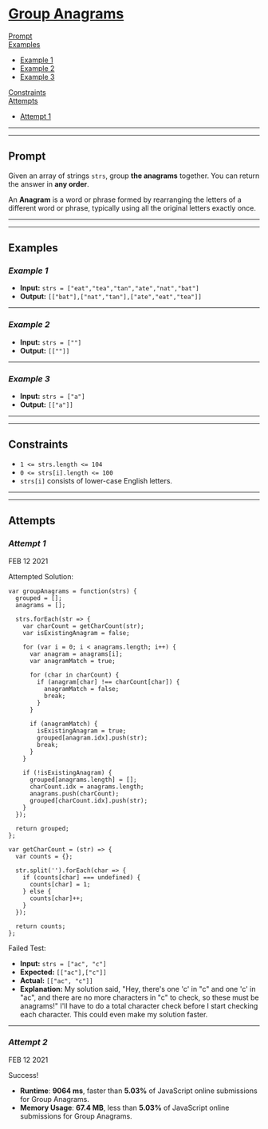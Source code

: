 # [**Group Anagrams**](https://leetcode.com/problems/group-anagrams/)

[Prompt](#prompt)  
[Examples](#examples)
- [Example 1](#example-1)  
- [Example 2](#example-2)  
- [Example 3](#example-3)  

[Constraints](#constraints)  
[Attempts](#attempts)  
- [Attempt 1](#attempt-1)

---
---
## **Prompt**
Given an array of strings `strs`, group **the anagrams** together. You can return the answer in **any order**.

An **Anagram** is a word or phrase formed by rearranging the letters of a different word or phrase, typically using all the original letters exactly once.

---
---
## **Examples**

### *Example 1*

- **Input:** `strs = ["eat","tea","tan","ate","nat","bat"]`  
- **Output:** `[["bat"],["nat","tan"],["ate","eat","tea"]]`  

---
### *Example 2*

- **Input:** `strs = [""]`  
- **Output:** `[[""]]`

---
### *Example 3*

- **Input:** `strs = ["a"]`  
- **Output:** `[["a"]]`

---
---
## **Constraints**
- `1 <= strs.length <= 104`
- `0 <= strs[i].length <= 100`
- `strs[i]` consists of lower-case English letters.

---
---
## **Attempts**

### *Attempt 1*
FEB 12 2021

Attempted Solution:
```
var groupAnagrams = function(strs) {
  grouped = [];
  anagrams = [];

  strs.forEach(str => {
    var charCount = getCharCount(str);
    var isExistingAnagram = false;
      
    for (var i = 0; i < anagrams.length; i++) {
      var anagram = anagrams[i];
      var anagramMatch = true;
      
      for (char in charCount) {
        if (anagram[char] !== charCount[char]) {
          anagramMatch = false;
          break; 
        }
      }
        
      if (anagramMatch) { 
        isExistingAnagram = true;
        grouped[anagram.idx].push(str);
        break; 
      }
    }

    if (!isExistingAnagram) {
      grouped[anagrams.length] = [];
      charCount.idx = anagrams.length;
      anagrams.push(charCount);
      grouped[charCount.idx].push(str);
    }
  });

  return grouped;
};

var getCharCount = (str) => {
  var counts = {};

  str.split('').forEach(char => {
    if (counts[char] === undefined) {
      counts[char] = 1;
    } else {
      counts[char]++;
    }
  });

  return counts;
};
```
Failed Test:
- **Input:** `strs = ["ac", "c"]`
- **Expected:** `[["ac"],["c"]]`
- **Actual:** `[["ac", "c"]]`
- **Explanation:** My solution said, "Hey, there's one 'c' in "c" and one 'c' in "ac", and there are no more characters in "c" to check, so these must be anagrams!" I'll have to do a total character check before I start checking each character. This could even make my solution faster.

---
### *Attempt 2*
FEB 12 2021

Success!

- **Runtime**: **9064 ms**, faster than **5.03%** of JavaScript online submissions for Group Anagrams.
- **Memory Usage**: **67.4 MB**, less than **5.03%** of JavaScript online submissions for Group Anagrams.

